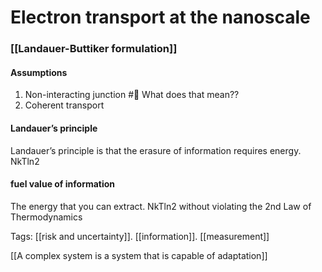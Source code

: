 # Electron transport at the nanoscale
### [[Landauer-Buttiker formulation]]
#### Assumptions
1. Non-interacting junction #🚩 What does that mean??
2. Coherent transport

#### Landauer’s principle
Landauer’s principle is that the erasure of information requires energy. 
NkTln2
#### fuel value of information
The energy that you can extract. NkTln2 without violating the 2nd Law of Thermodynamics

Tags: [[risk and uncertainty]]. [[information]]. [[measurement]]

[[A complex system is a system that is capable of adaptation]]